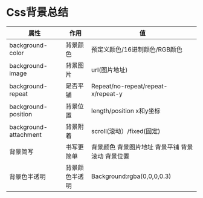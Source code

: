 # Css背景总结

| 属性                  | 作用           | 值                                               |
| --------------------- | -------------- | ------------------------------------------------ |
| background-color      | 背景颜色       | 预定义颜色/16进制颜色/RGB颜色                    |
| background-image      | 背景图片       | url(图片地址)                                    |
| background-repeat     | 是否平铺       | Repeat/no-repeat/repeat-x/repeat-y               |
| background-position   | 背景位置       | length/position x和y坐标                         |
| background-attachment | 背景附着       | scroll(滚动）/fixed(固定)                        |
| 背景简写              | 书写更简单     | 背景颜色 背景图片地址 背景平铺 背景滚动 背景位置 |
| 背景色半透明          | 背景颜色半透明 | Background:rgba(0,0,0,0.3)                       |

